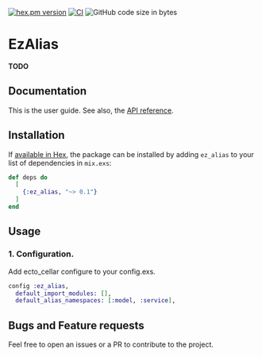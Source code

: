 <!-- @format -->

[![hex.pm version](https://img.shields.io/hexpm/v/ez_alias.svg)](https://hex.pm/packages/ez_alias)
[![CI](https://github.com/tashirosota/ez_alias/actions/workflows/ci.yml/badge.svg)](https://github.com/tashirosota/ecto_cellar/ez_alias/workflows/ci.yml)
![GitHub code size in bytes](https://img.shields.io/github/languages/code-size/tashirosota/ez_alias)

# EzAlias

**TODO**

## Documentation

This is the user guide. See also, the [API reference](https://hexdocs.pm/ez_alias).

## Installation

If [available in Hex](https://hex.pm/docs/publish), the package can be installed
by adding `ez_alias` to your list of dependencies in `mix.exs`:

```elixir
def deps do
  [
    {:ez_alias, "~> 0.1"}
  ]
end
```

## Usage

### 1. Configuration.

Add ecto_cellar configure to your config.exs.

```elixir
config :ez_alias,
  default_import_modules: [],
  default_alias_namespaces: [:model, :service],
```

## Bugs and Feature requests

Feel free to open an issues or a PR to contribute to the project.
